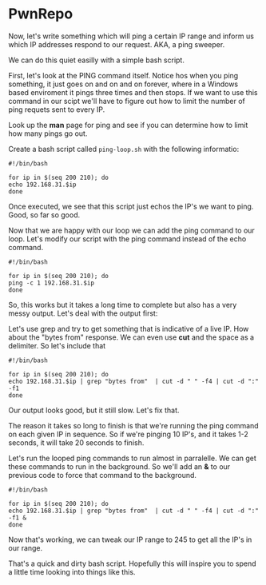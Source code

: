 # PwnRepo

Now, let's write something which will ping a certain IP range and inform us which IP addresses respond to our request. AKA, a ping sweeper.

We can do this quiet easilly with a simple bash script. 

First, let's look at the PING command itself. Notice hos when you ping something, it just goes on and on and on forever, where in a Windows based enviroment it pings three times and then stops. If we want to use this command in our scipt we'll have to figure out how to limit the number of ping requets sent to every IP. 

Look up the **man** page for ping and see if you can determine how to limit how many pings go out. 

Create a bash script called `ping-loop.sh` with the following informatio:

```
#!/bin/bash

for ip in $(seq 200 210); do
echo 192.168.31.$ip
done
```

Once executed, we see that this script just echos the IP's we want to ping. Good, so far so good.

Now that we are happy with our loop we can add the ping command to our loop. Let's modify our script with the ping command instead of the echo command.

```
#!/bin/bash

for ip in $(seq 200 210); do
ping -c 1 192.168.31.$ip
done
```

So, this works but it takes a long time to complete but also has a very messy output. Let's deal with the output first:

Let's use grep and try to get something that is indicative of a live IP. How about the "bytes from" response. We can even use **cut** and the space as a delimiter. So let's include that

```
#!/bin/bash

for ip in $(seq 200 210); do
echo 192.168.31.$ip | grep "bytes from"  | cut -d " " -f4 | cut -d ":" -f1
done
```

Our output looks good, but it still slow. Let's fix that.

The reason it takes so long to finish is that we're running the ping command on each given IP in sequence. So if we're pinging 10 IP's, and it takes 1-2 seconds, it will take 20 seconds to finish.

Let's run the looped ping commands to run almost in parralelle. We can get these commands to run in the background. So we'll add an **&** to our previous code to force that command to the background.


```
#!/bin/bash

for ip in $(seq 200 210); do
echo 192.168.31.$ip | grep "bytes from"  | cut -d " " -f4 | cut -d ":" -f1 & 
done
```

Now that's working, we can tweak our IP range to 245 to get all the IP's in our range. 

That's a quick and dirty bash script. Hopefully this will inspire you to spend a little time looking into things like this. 